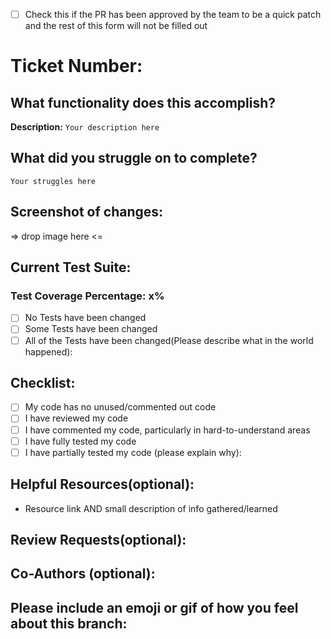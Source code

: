 - [ ] Check this if the PR has been approved by the team to be a quick patch and the rest of this form will not be filled out

# Ticket Number:
## What functionality does this accomplish?

**Description:**
`Your description here`

## What did you struggle on to complete?
`Your struggles here`

## Screenshot of changes:
=> drop image here <=

## Current Test Suite:
### Test Coverage Percentage: x%
- [ ] No Tests have been changed
- [ ] Some Tests have been changed
- [ ] All of the Tests have been changed(Please describe what in the world happened):

## Checklist:
- [ ] My code has no unused/commented out code
- [ ] I have reviewed my code
- [ ] I have commented my code, particularly in hard-to-understand areas
- [ ] I have fully tested my code
- [ ] I have partially tested my code (please explain why):

## Helpful Resources(optional):
* Resource link AND small description of info gathered/learned


## Review Requests(optional):


## Co-Authors (optional):


## Please include an emoji or gif of how you feel about this branch:
